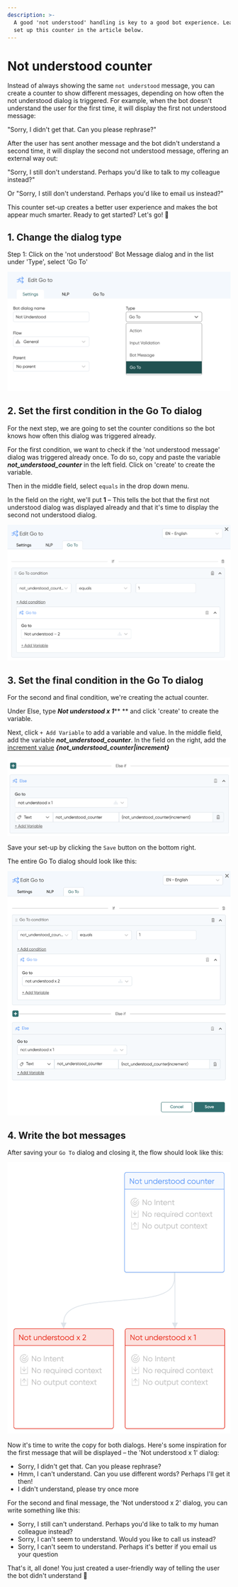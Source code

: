 ```yaml
---
description: >-
  A good 'not understood' handling is key to a good bot experience. Learn how to
  set up this counter in the article below.
---
```


# Not understood counter

Instead of always showing the same `not understood` message, you can create a counter to show different messages, depending on how often the not understood dialog is triggered. For example, when the bot doesn't understand the user for the first time, it will display the first not understood message:

"Sorry, I didn't get that. Can you please rephrase?"&#x20;

After the user has sent another message and the bot didn't understand a second time, it will display the second not understood message, offering an external way out:

"Sorry, I still don't understand. Perhaps you'd like to talk to my colleague instead?"

Or "Sorry, I still don't understand. Perhaps you'd like to email us instead?"

This counter set-up creates a better user experience and makes the bot appear much smarter. Ready to get started? Let's go! 👏

## 1. Change the dialog type

Step 1: Click on the 'not understood' Bot Message dialog and in the list under 'Type', select 'Go To'&#x20;

![](<../../.gitbook/assets/image (668).png>)

## 2. Set the first condition in the Go To dialog

For the next step, we are going to set the counter conditions so the bot knows how often this dialog was triggered already.

For the first condition, we want to check if the 'not understood message' dialog was triggered already once. To do so, copy and paste the variable _**not\_understood\_counter**_ in the left field. Click on 'create' to create the variable.&#x20;

Then in the middle field, select `equals` in the drop down menu.&#x20;

In the field on the right, we'll put **1** – This tells the bot that the first not understood dialog was displayed already and that it's time to display the second not understood dialog.

![](<../../.gitbook/assets/image (674).png>)

## 3. Set the final condition in the Go To dialog

For the second and final condition, we're creating the actual counter.

Under Else, type _**Not understood x 1**_** ** and click 'create' to create the variable.&#x20;

Next, click `+ Add Variable` to add a variable and value. In the middle field, add the variable _**not\_understood\_counter**_. In the field on the right, add the [increment value](https://docs.chatlayer.ai/bot-answers/settings/secure-variables-gdpr#incrementing-variable-counter)  _**{not\_understood\_counter|increment}**_

![](<../../.gitbook/assets/image (673).png>)

Save your set-up by clicking the `Save` button on the bottom right.

The entire Go To dialog should look like this:

![](<../../.gitbook/assets/image (675).png>)

## 4. Write the bot messages

After saving your `Go To` dialog and closing it, the flow should look like this:

![](<../../.gitbook/assets/image (677).png>)

Now it's time to write the copy for both dialogs. Here's some inspiration for the first message that will be displayed – the 'Not understood x 1' dialog:

* Sorry, I didn't get that. Can you please rephrase?
* Hmm, I can't understand. Can you use different words? Perhaps I'll get it then!
* I didn't understand, please try once more

For the second and final message, the 'Not understood x 2' dialog, you can write something like this:

* Sorry, I still can't understand. Perhaps you'd like to talk to my human colleague instead?
* Sorry, I can't seem to understand. Would you like to call us instead?&#x20;
* Sorry, I can't seem to understand. Perhaps it's better if you email us your question

That's it, all done! You just created a user-friendly way of telling the user the bot didn't understand 👏
